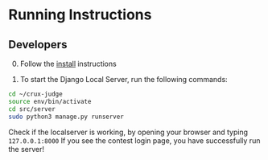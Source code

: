 # Running Instructions

## Developers

0. Follow the [install](docs/install.md) instructions

1. To start the Django Local Server, run the following commands:

```bash
cd ~/crux-judge
source env/bin/activate
cd src/server
sudo python3 manage.py runserver
```

Check if the localserver is working, by opening your browser and typing `127.0.0.1:8000`
If you see the contest login page, you have successfully run the server!
